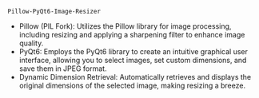 `Pillow-PyQt6-Image-Resizer`
 * Pillow (PIL Fork): Utilizes the Pillow library for image processing, including resizing and applying a sharpening filter to enhance image quality.
 * PyQt6: Employs the PyQt6 library to create an intuitive graphical user interface, allowing you to select images, set custom dimensions, and save them in JPEG format.
 * Dynamic Dimension Retrieval: Automatically retrieves and displays the original dimensions of the selected image, making resizing a breeze.
